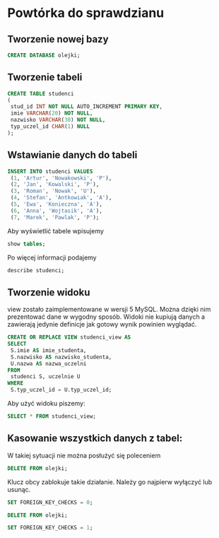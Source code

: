 # Powtórka do sprawdzianu
## Tworzenie nowej bazy
```sql
CREATE DATABASE olejki;
```

## Tworzenie tabeli
```sql
CREATE TABLE studenci
(
 stud_id INT NOT NULL AUTO_INCREMENT PRIMARY KEY,
 imie VARCHAR(20) NOT NULL,
 nazwisko VARCHAR(30) NOT NULL,
 typ_uczel_id CHAR(1) NULL
); 
```
## Wstawianie danych do tabeli
```sql
INSERT INTO studenci VALUES
 (1, 'Artur', 'Nowakowski', 'P'),
 (2, 'Jan', 'Kowalski', 'P'),
 (3, 'Roman', 'Nowak', 'U'),
 (4, 'Stefan', 'Antkowiak', 'A'),
 (5, 'Ewa', 'Konieczna', 'A'),
 (6, 'Anna', 'Wojtasik', 'A'),
 (7, 'Marek', 'Pawlak', 'P'); 
```

Aby wyświetlić tabele wpisujemy
```sql
show tables;
```
Po więcej informacji podajemy
```sql
describe studenci;
```
## Tworzenie widoku
view zostało zaimplementowane w wersji 5 MySQL. Można dzięki nim prezentować dane w wygodny sposób. Widoki nie kupiują danych a zawierają jedynie definicje jak gotowy wynik powinien wyglądać. 
```sql
CREATE OR REPLACE VIEW studenci_view AS
SELECT
 S.imie AS imie_studenta,
 S.nazwisko AS nazwisko_studenta,
 U.nazwa AS nazwa_uczelni
FROM
 studenci S, uczelnie U
WHERE
 S.typ_uczel_id = U.typ_uczel_id; 
```
Aby użyć widoku piszemy:
```sql
SELECT * FROM studenci_view; 
```


## Kasowanie wszystkich danych z tabel:
W takiej sytuacji nie można posłużyć się poleceniem  
```sql
DELETE FROM olejki;
```  
Klucz obcy zablokuje takie działanie. Należy go najpierw wyłączyć lub usunąc.
```sql
SET FOREIGN_KEY_CHECKS = 0;

DELETE FROM olejki;

SET FOREIGN_KEY_CHECKS = 1;
```


